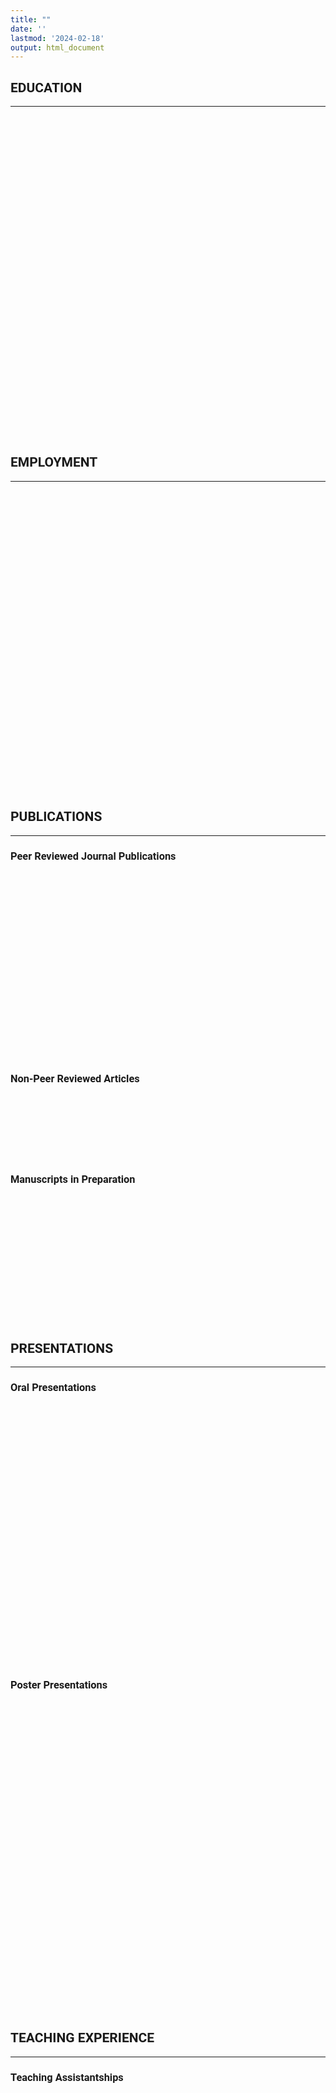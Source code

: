 ```yaml
---
title: ""
date: ''
lastmod: '2024-02-18'
output: html_document
---
```


<style>
body {
    font-family: 'Roboto', sans-serif; /* You can use 'Segoe UI', 'Roboto', or other modern fonts if available */
}

table {
    border-collapse: separate;
    border-spacing: 3px 3px;
    width: 100%;
    box-shadow: 0px 0px 15px rgba(0, 0, 0, 0.1);
    opacity: 0; /* Table starts as invisible */
    transform: translateY(-20px); /* Table starts slightly higher up */
    animation: fadeInTable 1s forwards 0.5s; /* Animation to fade in the table */
}

@keyframes fadeInTable {
    to {
        opacity: 1;
        transform: translateY(0);
    }
}

th, td {
    padding: 20px 25px;
    text-align: left;
    vertical-align: top;
    border-radius: 8px;
    transition: background-color 0.3s; /* Smooth transition for hover effects */
}

th:first-child, td:first-child {
    width: 25%;
}

th {
    background-color: #2c3e50;
    color: #ecf0f1;
}

td {
    background: linear-gradient(45deg, #34495e, #2c3e50);
    color: #ecf0f1;
}

td:hover {
    background: linear-gradient(45deg, #2c3e50, #34495e); /* Reversing the gradient for hover effect */
}

tr:hover {
    background-color: transparent;
}
</style>



<style>
    a:hover {
        background-color: #34495e;
    }
</style>





## EDUCATION
________________________________________

<table>
    <tr>
        <td><b>2020 - Present</b></td>
        <td><b>Ph.D. in Speech and Hearing Sciences (Auditory and Language Neuroscience) </b> 
        <br> Arizona State University, Tempe, Arizona, USA 
        <br> Thesis: Exploring the Relationship Between Pitch Sensitivity and Neural Health in Cochlear Implant Users 
        <br> GPA: 4.0 </td>
    </tr>
    <tr>
        <td><b>2017 - 2019</b></td>
        <td><b>MSc. in Speech and Hearing Sciences</b> 
        <br> Marmara University, Istanbul, Turkey
        <br> Thesis: Comparison of Spectral Resolution Test Batteries in Normal Hearing and Cochlear Implant Users 
        <br> GPA: 4.0 - High Honor Student</td>
    </tr>
    <tr>
        <td><b>2012 - 2017</b></td>
        <td><b>BSc. in Audiology</b> 
        <br> Bezmialem Vakif University, Istanbul, Turkey
        <br> Thesis: Comparison of Click, Tonebursts, and Chirp Stimulated C-Vemp and O-Vemp Responses in Healthy People
        <br> GPA: 3.79</td>
    </tr>
</table>

## EMPLOYMENT
________________________________________

<table>
    <tr>
        <td><b>2020 - Present</b></td>
        <td><b>Graduate Teaching Associate</b>
        <br> College of Health Solutions
        <br> Arizona State University, Tempe, Arizona, USA</td>
    </tr>
    <tr>
        <td><b>2020 - Present</b></td>
        <td><b>Graduate Research Associate</b>
        <br> Auditory Implant Lab
        <br> Arizona State University, Tempe, Arizona, USA</td>
    </tr>
    <tr>
        <td><b>2017 - 2019</b></td>
        <td><b>Audiologist</b>
        <br> Auditory Training Department
        <br> Ikem Isık Education and Rehabilitation Center, Istanbul, Turkey</td>
    </tr>
    <tr>
        <td><b>2016-2017</b></td>
        <td><b>Intern</b>
        <br> Audiology Clinic, Department of Neuroscience
        <br> University of Padova, Padua, Italy</td>
    </tr>
</table>

## PUBLICATIONS
________________________________________

### Peer Reviewed Journal Publications
<table>
    <tr>
        <td><b>Arslan, N. O., & Luo, X. (2022).</b> Assessing the relationship between pitch perception and neural health in cochlear implant users. <i>Journal of the Association for Research in Otolaryngology</i>, 23, 875–887.<br><a href="https://doi.org/10.1007/s10162-022-00876-w">https://doi.org/10.1007/s10162-022-00876-w</a></td>
    </tr>
    <tr>
        <td><b>Arslan, N. O., Akbulut, A. A., Köse, B., Karaman-Demirel, A., & Derinsu, U. (2021).</b> Sound quality perception of cochlear implant recipients: low-frequency information and foreign-language effect. <i>International Journal of Audiology</i>, 61:12, 1045-1053.<br><a href="https://doi.org/10.1080/14992027.2021.2005833">https://doi.org/10.1080/14992027.2021.2005833</a></td>
    </tr>
</table>

### Non-Peer Reviewed Articles

<table>    
    <tr>
        <td>
            <b>Arslan, N. O. (2023, January 23).</b> 
            <a href="https://theconversation.com/cochlear-implants-can-bring-the-experience-of-sound-to-those-with-hearing-loss-but-results-may-vary-heres-why-196097#:~:text=However%2C%20the%20effectiveness%20of%20cochlear,their%20peers%20with%20natural%20hearing." target="_blank" style="text-decoration: none; color: inherit;">Cochlear implants can bring the experience of sound to those with hearing loss, but results may vary – here’s why.</a>
            <i>The Conversation</i>.
        </td>
    </tr>
</table>


### Manuscripts in Preparation

<table>    
    <tr>
        <td><b>Arslan, N.O. & Luo, X.</b> Effect of pulse polarity on temporal and place pitch sensitivity of cochlear implant recipients.
        <br> In preparation for Journal of the Acoustic Society of America.
        </td>
    </tr>
    <tr>
        <td><b>Arslan, N.O. & Luo, X.</b> Effect of neural health on the benefits of current focusing in place-pitch sensitivity of cochlear implant recipients.</td>
    </tr>
</table>


##  PRESENTATIONS 
________________________________________

### Oral Presentations

<table>    
    <tr>
        <td><b>Arslan, N.O. & Luo, X. (2022).</b> Neural health measures are correlated with place pitch sensitivity of cochlear implant users. 
        <br>Talk presented at Association for Research in Otolaryngology 45th Annual MidWinter Virtual Meeting.</td>
    </tr>
    <tr>
        <td><b>Arslan, N.O. &  Ciprut, A. (2019).</b> Comparison of spectral resolution test batteries in normal hearing and cochlear implant users.
        <br> Talk presented at Marmara University Audiology Alumni Meeting in Istanbul, Turkey.</td>
    </tr>
    <tr>
        <td><b>Arslan, N.O., Bal, N., Gedik, O., Aydın, Z., &  Demirci, B. (2018).</b> Comparison of click, tonebursts, and chirp stimulated C-Vemp and O-Vemp responses in healthy people. 
        <br> Talk presented at National Audiology Congress in Istanbul, Turkey.</td>
    </tr>    
</table>

### Poster Presentations

<table>
    <tr>
        <td><b>Arslan, N.O., Vecellio, A. & Luo, X. (2024).</b> Hearing History may Influence the Music-Remixing Benefit in Electrical Hearing. 
        <br> Poster presented at The AAS 51st Annual Scientific & Technology Conference.
        </td>
    </tr>
    <tr>
        <td><b>Arslan, N.O. & Luo, X. (2023).</b> The effect of pulse shape on pitch sensitivity of cochlear implant users. 
        <br> Poster presented at Conference on Implantable Auditory Prostheses 2023 (CIAP2023).
        </td>
    </tr>
    <tr>
        <td>
        <b>Arslan, N.O. & Luo, X. (2023).</b> Anodic-centered triphasic pulses may improve pitch perception in cochlear implant users. 
        <br> Poster presented at 2023 Institute for Social Science Research Graduate Student Poster Contest.
        </td>
    </tr>
    <tr>
        <td>
        <b>Arslan, N.O. & Luo, X. (2022).</b> Neural health measures are correlated with place pitch sensitivity of cochlear implant users.
        <br> Poster presented at 2022 Institute for Social Science Research Graduate Student Poster Contest.</td>
    </tr> 
</table>

## TEACHING EXPERIENCE
________________________________________

### Teaching Assistantships

<table>
    <tr>
        <td><b>Spring 2024</b></td>
        <td>SHS 555: Cochlear Implants<br>
            SHS 311: Hearing Science<br>
        </td>
    </tr>
    <tr>
        <td><b>Fall 2023</b></td>
        <td>SHS 311: Hearing Science<br>
            SHS 375: Speech Science<br>
            SHS 401: Principles of Audiology
        </td>
    </tr>
    <tr>
        <td><b>Spring 2023</b></td>
        <td>SHS 555: Cochlear Implants</td>
    </tr>
    <tr>
        <td><b>Fall 2022</b></td>
        <td>SHS 401: Principles of Audiology<br>
            SHS 310: Anatomical and Physiological Bases of Speech
        </td>
    </tr>
    <tr>
        <td><b>Spring 2022</b></td>
        <td>SHS 205: Exploring Communication Disorders in Children and Adults<br>
            SHS 311: Hearing Science<br>
            SHS 401: Principles of Audiology
        </td>
    </tr>
    <tr>
        <td><b>Fall 2021</b></td>
        <td>SHS 311: Hearing Science<br>
            SHS 375: Speech Science<br>
            SHS 310: Anatomical and Physiological Bases of Speech
        </td>
    </tr>
    <tr>
        <td><b>Spring 2021</b></td>
        <td>SHS 485: Acquired Speech and Language Disorders</td>
    </tr>
    <tr>
        <td><b>Fall 2020</b></td>
        <td>SHS 310: Anatomical and Physiological Bases of Speech<br>
            SHS 401: Principles of Audiology
        </td>
    </tr>
</table>

### Guest Lectures

<table>
    <tr>
        <td><b>Spring 2023</b></td>
        <td>Topic: Speech Coding Strategies<br>
            SHS 555: Cochlear Implants
        </td>
    </tr>
    <tr>
        <td><b>Fall 2022</b></td>
        <td>Topic: Ototoxicity and Pharmacology<br>
            SHS 520: Auditory Pathologies/Disorders and Otoneurologic Applications
        </td>
    </tr>
</table>


## AWARDS, HONORS & GRANTS
________________________________________

<table>
    <tr>
        <td><b><b>2024</b></b></td>
        <td><b>Award</b></td>
        <td>""College of Health Solutions Graduate Student Support" issued by College of Health Solutions, Arizona State University</td>
    </tr>
    <tr>
        <td><b><b>2023</b></b></td>
        <td><b>Award</b></td>
        <td>"CIAP2023 Student Aid Award" issued by Conference on Implantable Auditory Prostheses Committee</td>
    </tr>
    <tr>
        <td><b>2023</b></td>
        <td>Award</td>
        <td>"Graduate College Travel Award Q1" issued by Graduate College, Arizona State University</td>
    </tr>
    <tr>
        <td><b>2023</b></td>
        <td>Award</td>
        <td>"College of Health Solutions Graduate Student Support" issued by College of Health Solutions, Arizona State University </td>
    </tr>
    <tr>
        <td><b>2023</b></td>
        <td>Award</td>
        <td>"Travel Grant" Issued by Graduate and Professional Student Association, Arizona State University</td>
    </tr>
    <tr>
        <td><b>2022</b></td>
        <td>Award & Honor</td>
        <td>"The New Century Scholars Doctoral Scholarship" issued by The American Speech-Language-Hearing Foundation</td>
    </tr>
    <tr>
        <td><b>2022</b></td>
        <td>Award & Honor</td>
        <td>"The Outstanding Speech and Hearing Ph.D. Student in Research Award and Scholarship" issued by College of Health Solutions, Arizona State University</td>
    </tr>
    <tr>
        <td><b>2022</b></td>
        <td>Award & Honor</td>
        <td>"Honorable Mention in the Completed Category, Graduate Student Poster Competition" issued by The Institute for Social Science Research, Arizona State University</td>
    </tr>
    <tr>
        <td><b>2022</b></td>
        <td>Award</td>
        <td>"ARO MidWinter Meeting Travel Award" issued by Association for Research in Otolaryngology</td>
    </tr>
    <tr>
        <td><b>2017-2019</b></td>
        <td>Grant</td>
        <td>Derinsu, U., Köse, B., Akbulut, A., Karaman, A., & Arslan, N.O. Assessment of Sound Quality Perception in Native-Turkish Speaking Adult Cochlear Implant Users Using TR-MUSHRA. Marmara University Department of Audiology</td>
    </tr>
    <tr>
        <td><b>2016</b></td>
        <td>Award</td>
        <td>"Erasmus+ Traineeships Student Funding" issued by European Commission</td>
    </tr>
    <tr>
        <td><b>2015-2017</b></td>
        <td>Award & Honor</td>
        <td>"Academic Achievement Scholarship" issued by Bezmialem Vakif University</td>
    </tr>
</table>


## TECHNICAL SKILLS
________________________________________

<table>
    <tr>
        <td><b>Programming & Web Development:</b></td>
        <td>Languages: PHP, Python, Java<br>
            Web Technologies: HTML, CSS</td>
    </tr>
    <tr>
        <td><b>Data Analysis:</b></td>
        <td>Languages: R, Python<br>
            Tools: SPSS</td>
    </tr>
    <tr>
        <td><b>Signal Processing and Analysis:</b></td>
        <td>Languages: MATLAB, Python<br>
            Tools: Bionic Ear Data Collection System, Praat, Audacity, Adobe Audition</td>
    </tr>
</table>



